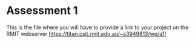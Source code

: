 # Assessment 1
This is the file where you will have to provide a link to your project on the RMIT webserver
https://titan.csit.rmit.edu.au/~s3949813/wp/a1/

